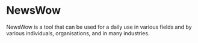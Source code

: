 # NewsWow
NewsWow is a tool that can be used for a daily use in various fields and by various individuals, organisations, and in many industries.
